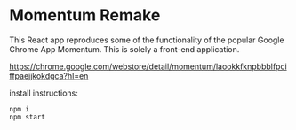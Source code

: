 # Momentum Remake

This React app reproduces some of the functionality of the popular Google Chrome App Momentum. This is solely a front-end application.

https://chrome.google.com/webstore/detail/momentum/laookkfknpbbblfpciffpaejjkokdgca?hl=en

install instructions:

```
npm i
npm start
```
